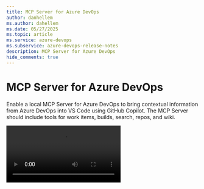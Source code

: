 ```yaml
---
title: MCP Server for Azure DevOps
author: danhellem
ms.author: dahellem
ms.date: 05/27/2025
ms.topic: article
ms.service: azure-devops
ms.subservice: azure-devops-release-notes
description: MCP Server for Azure DevOps
hide_comments: true
---
```


# MCP Server for Azure DevOps

Enable a local MCP Server for Azure DevOps to bring contextual information from Azure DevOps into VS Code using GitHub Copilot. The MCP Server should include tools for work items, builds, search, repos, and wiki.

![Demo to create iterations](./media/mcp-demo-create-iterations.mp4)